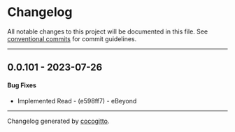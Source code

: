 # Changelog
All notable changes to this project will be documented in this file. See [conventional commits](https://www.conventionalcommits.org/) for commit guidelines.

- - -
## 0.0.101 - 2023-07-26
#### Bug Fixes
- Implemented Read - (e598ff7) - eBeyond

- - -

Changelog generated by [cocogitto](https://github.com/cocogitto/cocogitto).